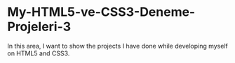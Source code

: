 # My-HTML5-ve-CSS3-Deneme-Projeleri-3
In this area, I want to show the projects I have done while developing myself on HTML5 and CSS3.
